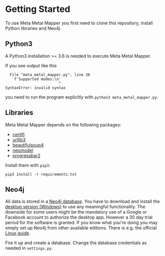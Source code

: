 # Getting Started

To use Meta Metal Mapper you first need to clone this repository, install Python libraries and Neo4j.

## Python3

A Python3 installation >= 3.6 is needed to execute Meta Metal Mapper.

If you see output like this

      File "meta_metal_mapper.py", line 36
        f'Supported modes:\n'
                            ^
    SyntaxError: invalid syntax

you need to run the program explicitly with `python3 meta_metal_mapper.py`.

## Libraries

Meta Metal Mapper depends on the following packages:
* [certifi](https://certifi.io/en/latest/)
* [urllib3](https://urllib3.readthedocs.io/en/latest/)
* [beautifulsoup4](https://www.crummy.com/software/BeautifulSoup/bs4/doc/)
* [neomodel](https://neomodel.readthedocs.io/en/latest/)
* [progressbar2](https://pypi.org/project/progressbar2/)

Install them with `pip3`:

    pip3 install -r requirements.txt

## Neo4j

All data is stored in a [Neo4j database](https://neo4j.com/product/). You have to download and install the
[desktop version (Windows)](https://neo4j.com/download/) to use any meaningful functionality. The downside for some 
users might be the mandatory use of a Google or Facebook account to authorize the desktop app. However a 30 day trial
period for the software is granted. If you know what you're doing you may simply set up Neo4j from other available 
editions. There is e.g. the official 
[Linux guide](https://neo4j.com/docs/operations-manual/current/installation/linux/debian/).

Fire it up and create a database. Change the database credentials as needed in `settings.py`.
